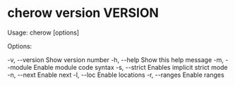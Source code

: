 cherow version __VERSION__
=====================================

Usage: cherow [options] <entry file>

Options:

-v, --version               Show version number
-h, --help                  Show this help message
-m, --module                Enable module code syntax
-s, --strict                Enables implicit strict mode
-n, --next                  Enable next
-l, --loc                   Enable locations
-r, --ranges                Enable ranges
